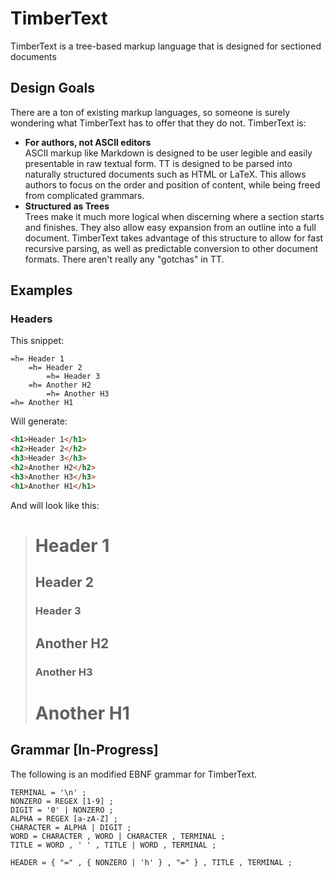# TimberText
TimberText is a tree-based markup language that is designed for sectioned documents


## Design Goals

There are a ton of existing markup languages, so someone is surely wondering what TimberText has to offer that they do not. TimberText is:
* __For authors, not ASCII editors__  
  ASCII markup like Markdown is designed to be user legible and easily presentable in raw textual form. TT is designed to be parsed into naturally structured documents such as HTML or LaTeX. This allows authors to focus on the order and position of content, while being freed from complicated grammars.
* __Structured as Trees__  
  Trees make it much more logical when discerning where a section starts and finishes. They also allow easy expansion from an outline into a full document. TimberText takes advantage of this structure to allow for fast recursive parsing, as well as predictable conversion to other document formats. There aren't really any "gotchas" in TT.

## Examples

### Headers

This snippet:
````
=h= Header 1
    =h= Header 2
        =h= Header 3
    =h= Another H2
        =h= Another H3
=h= Another H1
````

Will generate:

````HTML
<h1>Header 1</h1>
<h2>Header 2</h2>
<h3>Header 3</h3>
<h2>Another H2</h2>
<h3>Another H3</h3>
<h1>Another H1</h1>
````
And will look like this:

> <h1>Header 1</h1>
> <h2>Header 2</h2>
> <h3>Header 3</h3>
> <h2>Another H2</h2>
> <h3>Another H3</h3>
> <h1>Another H1</h1>

## Grammar [In-Progress]
The following is an modified EBNF grammar for TimberText.

```
TERMINAL = '\n' ;
NONZERO = REGEX [1-9] ;
DIGIT = '0' | NONZERO ;
ALPHA = REGEX [a-zA-Z] ;
CHARACTER = ALPHA | DIGIT ;
WORD = CHARACTER , WORD | CHARACTER , TERMINAL ; 
TITLE = WORD , ' ' , TITLE | WORD , TERMINAL ;

HEADER = { "=" , { NONZERO | 'h' } , "=" } , TITLE , TERMINAL ;
```

